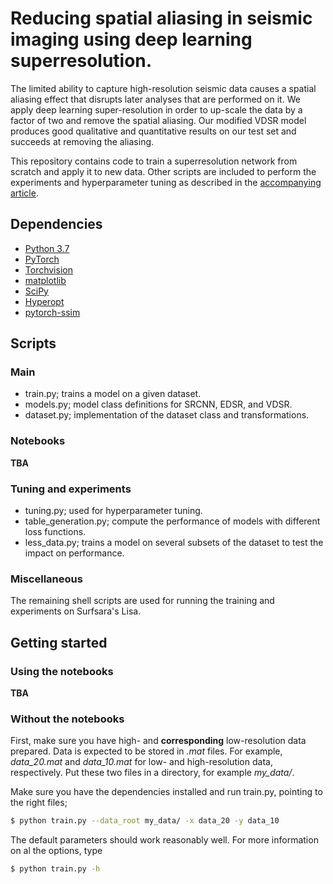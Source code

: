 # Reducing spatial aliasing in seismic imaging using deep learning superresolution.

The limited ability to capture high-resolution seismic data causes a spatial aliasing effect that disrupts later analyses that are performed on it.
We apply deep learning super-resolution in order to up-scale the data by a factor of two and remove the spatial aliasing.
Our modified VDSR model produces good qualitative and quantitative results on our test set and succeeds at removing the aliasing.

This repository contains code to train a superresolution network from scratch and apply it to new data.
Other scripts are included to perform the experiments and hyperparameter tuning as described in the [accompanying article](http://fb.eage.org/publication/content?id=99087).

## Dependencies

- [Python 3.7](https://pytorch.org/)
- [PyTorch](https://pytorch.org/)
- [Torchvision](https://pytorch.org/)
- [matplotlib](https://matplotlib.org/)
- [SciPy](https://www.scipy.org/)
- [Hyperopt](https://github.com/hyperopt/hyperopt)
- [pytorch-ssim](https://github.com/Po-Hsun-Su/pytorch-ssim)

## Scripts

### Main

- train.py; trains a model on a given dataset.
- models.py; model class definitions for SRCNN, EDSR, and VDSR.
- dataset.py; implementation of the dataset class and transformations.

### Notebooks

__TBA__

### Tuning and experiments

- tuning.py; used for hyperparameter tuning.
- table_generation.py; compute the performance of models with different loss functions.
- less_data.py; trains a model on several subsets of the dataset to test the impact on performance.

### Miscellaneous

The remaining shell scripts are used for running the training and experiments on Surfsara's Lisa.

## Getting started

### Using the notebooks

__TBA__

### Without the notebooks

First, make sure you have high- and __corresponding__ low-resolution data prepared.
Data is expected to be stored in _.mat_ files.
For example, _data_20.mat_ and _data_10.mat_ for low- and high-resolution data, respectively.
Put these two files in a directory, for example _my_data/_.

Make sure you have the dependencies installed and run train.py, pointing to the right files;

```sh
$ python train.py --data_root my_data/ -x data_20 -y data_10
```

The default parameters should work reasonably well.
For more information on al the options, type 

```sh
$ python train.py -h
```
